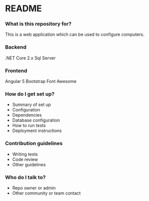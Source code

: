 # README #

### What is this repository for? ###

This is a web application which can be used to configure computers.

### Backend ###
.NET Core 2.x
Sql Server

### Frontend ###
Angular 5
Bootstrap
Font Awesome

### How do I get set up? ###

* Summary of set up
* Configuration
* Dependencies
* Database configuration
* How to run tests
* Deployment instructions

### Contribution guidelines ###

* Writing tests
* Code review
* Other guidelines

### Who do I talk to? ###

* Repo owner or admin
* Other community or team contact
